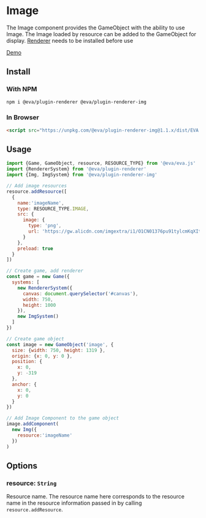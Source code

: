 # Image

The Image component provides the GameObject with the ability to use Image. The Image loaded by resource can be added to the GameObject for display. [Renderer](prepareRender) needs to be installed before use

[Demo](https://eva.js.org/playground/#/image)

## Install

### With NPM
```bash
npm i @eva/plugin-renderer @eva/plugin-renderer-img
```

### In Browser
```html
<script src="https://unpkg.com/@eva/plugin-renderer-img@1.1.x/dist/EVA.plugin.renderer.img.min.js"></script>
```

## Usage

```js
import {Game, GameObject, resource, RESOURCE_TYPE} from '@eva/eva.js'
import {RendererSystem} from '@eva/plugin-renderer'
import {Img, ImgSystem} from '@eva/plugin-renderer-img'

// Add image resources
resource.addResource([
  {
    name:'imageName',
    type: RESOURCE_TYPE.IMAGE,
    src: {
      image: {
        type: 'png',
        url: 'https://gw.alicdn.com/imgextra/i1/O1CN01376pu91tylcmKqXIt_!!6000000005971-2-tps-658-1152.png'
      }
    },
    preload: true
  }
])

// Create game, add renderer
const game = new Game({
  systems: [
    new RendererSystem({
      canvas: document.querySelector('#canvas'),
      width: 750,
      height: 1000
    }),
    new ImgSystem()
  ]
})

// Create game object
const image = new GameObject('image', {
  size: {width: 750, height: 1319 },
  origin: {x: 0, y: 0 },
  position: {
    x: 0,
    y: -319
  },
  anchor: {
    x: 0,
    y: 0
  }
})

// Add Image Component to the game object
image.addComponent(
  new Img({
    resource:'imageName'
  })
)
```

## Options

### resource: `String`

Resource name. The resource name here corresponds to the resource name in the resource information passed in by calling `resource.addResource`.


